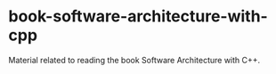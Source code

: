 # book-software-architecture-with-cpp
Material related to reading the book Software Architecture with C++.
